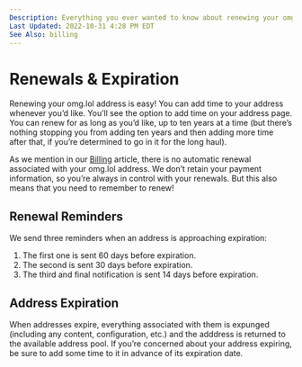 ```yaml
---
Description: Everything you ever wanted to know about renewing your omg.lol address but were too busy forgetting to renew your omg.lol to ask
Last Updated: 2022-10-31 4:28 PM EDT
See Also: billing
---
```


# Renewals & Expiration

Renewing your omg.lol address is easy! You can add time to your address whenever you’d like. You’ll see the option to add time on your address page. You can renew for as long as you’d like, up to ten years at a time (but there’s nothing stopping you from adding ten years and then adding more time after that, if you’re determined to go in it for the long haul).

As we mention in our [Billing](/info/billing) article, there is no automatic renewal associated with your omg.lol address. We don’t retain your payment information, so you’re always in control with your renewals. But this also means that you need to remember to renew!

## Renewal Reminders

We send three reminders when an address is approaching expiration:

1. The first one is sent 60 days before expiration.
2. The second is sent 30 days before expiration.
3. The third and final notification is sent 14 days before expiration.

## Address Expiration

When addresses expire, everything associated with them is expunged (including any content, configuration, etc.) and the adddress is returned to the available address pool. If you’re concerned about your address expiring, be sure to add some time to it in advance of its expiration date.